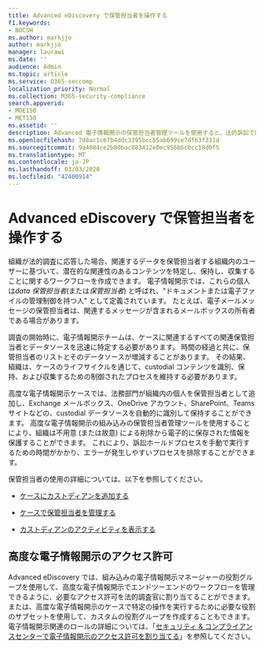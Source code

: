 ```yaml
---
title: Advanced eDiscovery で保管担当者を操作する
f1.keywords:
- NOCSH
ms.author: markjjo
author: markjjo
manager: laurawi
ms.date: ''
audience: Admin
ms.topic: article
ms.service: O365-seccomp
localization_priority: Normal
ms.collection: M365-security-compliance
search.appverid:
- MOE150
- MET150
ms.assetid: ''
description: Advanced 電子情報開示の保管担当者管理ツールを使用すると、法的訴訟で関心のある人物に関連付けられているデータを識別、保持、および収集することに関するワークフローを管理できます。
ms.openlocfilehash: 7d8ac1c67b4ddc3395bccb5ab699ce7df63f331d
ms.sourcegitcommit: 9a4084ce2b80bac883412e0ec956b6c0cc18d0f5
ms.translationtype: MT
ms.contentlocale: ja-JP
ms.lasthandoff: 03/03/2020
ms.locfileid: "42400914"
---
```

# <a name="work-with-custodians-in-advanced-ediscovery"></a>Advanced eDiscovery で保管担当者を操作する

組織が法的調査に応答した場合、関連するデータを保管担当者する組織内のユーザーに基づいて、潜在的な関連性のあるコンテンツを特定し、保持し、収集することに関するワークフローを作成できます。 電子情報開示では、これらの個人は*data 保管担当者*(または*保管担当者*) と呼ばれ、"ドキュメントまたは電子ファイルの管理制御を持つ人" として定義されています。 たとえば、電子メールメッセージの保管担当者は、関連するメッセージが含まれるメールボックスの所有者である場合があります。  

調査の開始時に、電子情報開示チームは、ケースに関連するすべての関連保管担当者とデータソースを迅速に特定する必要があります。 時間の経過と共に、保管担当者のリストとそのデータソースが増減することがあります。 その結果、組織は、ケースのライフサイクルを通じて、custodial コンテンツを識別、保持、および収集するための制御されたプロセスを維持する必要があります。

高度な電子情報開示ケースでは、法務部門が組織内の個人を保管担当者として追加し、Exchange メールボックス、OneDrive アカウント、SharePoint、Teams サイトなどの、custodial データソースを自動的に識別して保持することができます。 高度な電子情報開示の組み込みの保管担当者管理ツールを使用することにより、組織は不用意 (または故意) による削除から電子的に保存された情報を保護することができます。 これにより、訴訟ホールドプロセスを手動で実行するための時間がかかり、エラーが発生しやすいプロセスを排除することができます。 

保管担当者の使用の詳細については、以下を参照してください。 

- [ケースにカストディアンを追加する](add-custodians-to-case.md)

- [ケースで保管担当者を管理する](manage-new-custodians.md)

- [カストディアンのアクティビティを表示する](view-custodian-activity.md)

## <a name="advanced-ediscovery-permissions"></a>高度な電子情報開示のアクセス許可

Advanced eDiscovery では、組み込みの電子情報開示マネージャーの役割グループを使用して、高度な電子情報開示でエンドツーエンドのワークフローを管理できるように、必要なアクセス許可を法的調査官に割り当てることができます。 または、高度な電子情報開示のケースで特定の操作を実行するために必要な役割のサブセットを使用して、カスタムの役割グループを作成することもできます。 電子情報開示関連のロールの詳細については、「[セキュリティ & コンプライアンスセンターで電子情報開示のアクセス許可を割り当てる](assign-ediscovery-permissions.md)」を参照してください。
